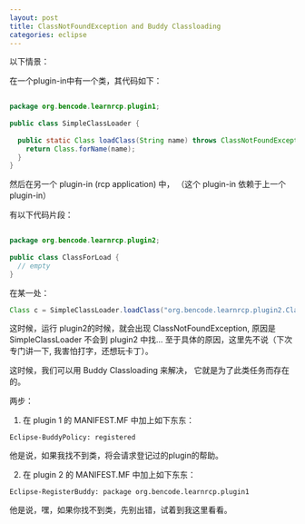 ```yaml
---
layout: post
title: ClassNotFoundException and Buddy Classloading
categories: eclipse
---
```


以下情景：

在一个plugin-in中有一个类，其代码如下：

```java
 
package org.bencode.learnrcp.plugin1;  
  
public class SimpleClassLoader {  
  
  public static Class loadClass(String name) throws ClassNotFoundException {  
    return Class.forName(name);  
  }  
}  

```

然后在另一个 plugin-in (rcp application) 中， （这个 plugin-in 依赖于上一个 plugin-in）

有以下代码片段：

```java
 
package org.bencode.learnrcp.plugin2;  
  
public class ClassForLoad {  
  // empty  
}  

```


在某一处：
  

```java
Class c = SimpleClassLoader.loadClass("org.bencode.learnrcp.plugin2.ClassForLoad ");  
```


这时候，运行 plugin2的时候，就会出现 ClassNotFoundException, 原因是 SimpleClassLoader 不会到 plugin2 中找... 至于具体的原因，这里先不说（下次专门讲一下, 我害怕打字，还想玩卡丁）。

这时候，我们可以用 Buddy Classloading 来解决， 它就是为了此类任务而存在的。

两步：
1. 在 plugin 1 的 MANIFEST.MF 中加上如下东东：

```
Eclipse-BuddyPolicy: registered
```

他是说，如果我找不到类，将会请求登记过的plugin的帮助。

2. 在 plugin 2 的 MANIFEST.MF 中加上如下东东：

```
Eclipse-RegisterBuddy: package org.bencode.learnrcp.plugin1
```

他是说，嘿，如果你找不到类，先别出错，试着到我这里看看。

